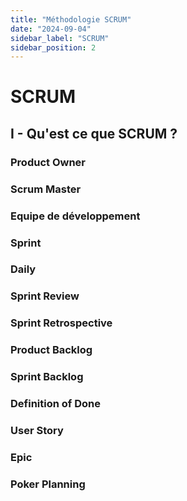 ```yaml
---
title: "Méthodologie SCRUM"
date: "2024-09-04"
sidebar_label: "SCRUM"
sidebar_position: 2
---
```


# SCRUM

## I - Qu'est ce que SCRUM ?

### Product Owner
### Scrum Master
### Equipe de développement
### Sprint
### Daily
### Sprint Review
### Sprint Retrospective
### Product Backlog
### Sprint Backlog
### Definition of Done
### User Story
### Epic

### Poker Planning